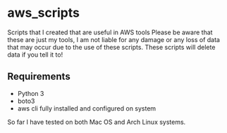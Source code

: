 # aws_scripts
Scripts that I created that are useful in AWS tools
Please be aware that these are just my tools, I am not liable for any damage or any loss of data that may occur due to the use of these scripts. These scripts will delete data if you tell it to!

## Requirements
* Python 3
* boto3
* aws cli fully installed and configured on system

So far I have tested on both Mac OS and Arch Linux systems.
